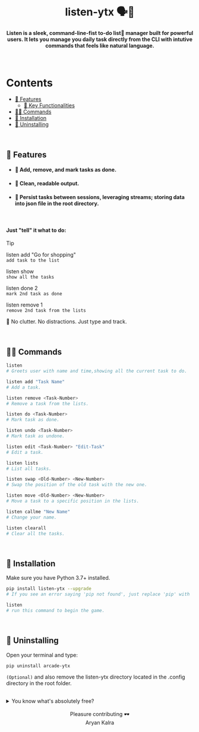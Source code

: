 <div align='center'>
  
# listen-ytx 🗣️📝

#### Listen is a sleek, command-line-fist to-do list📝 manager built for powerful users. It lets you manage you daily task directly from the CLI with intutive commands that feels like natural language.

</div>

<br/>

# Contents

- [💎 Features](#-features)
  - [ 🚀 Key Functionalities](#-add-remove-and-mark-tasks-as-done)
- [👨‍💻 Commands](#-commands)
- [🚀 Installation](#-installation)
- [🚮 Uninstalling](#-uninstalling)

<br/>

## 💎 Features

- #### 📌 Add, remove, and mark tasks as done.
- #### 🧾 Clean, readable output.
- #### 📂 Persist tasks between sessions, leveraging streams; storing data into json file in the root directory.

<br/>
 

#### Just "tell" it what to do:

> [!TIP]
> listen add "Go for shopping"      
> `add task to the list`
> 
> listen show                      
> `show all the tasks`
>
> listen done 2                   
> `mark 2nd task as done`
> 
> listen remove 1               
> `remove 2nd task from the lists`

🧠 No clutter. No distractions. Just type and track.

<br/>

## 👨‍💻 Commands
```bash
listen
# Greets user with name and time,showing all the current task to do.

listen add "Task Name"
# Add a task.

listen remove <Task-Number>
# Remove a task from the lists.

listen do <Task-Number>
# Mark task as done.

listen undo <Task-Number>
# Mark task as undone.

listen edit <Task-Number> "Edit-Task"
# Edit a task.

listen lists
# List all tasks.

listen swap <Old-Number> <New-Number> 
# Swap the position of the old task with the new one.

listen move <Old-Number> <New-Number> 
# Move a task to a specific position in the lists.

listen callme "New Name" 
# Change your name.

listen clearall 
# Clear all the tasks.
```

<br/>

## 🚀 Installation

Make sure you have Python 3.7+ installed.

```bash
pip install listen-ytx --upgrade
# If you see an error saying 'pip not found', just replace 'pip' with 'pip3'.

listen
# run this command to begin the game.
```

<br/>

## 🚮 Uninstalling

Open your terminal and type:

```bash
pip uninstall arcade-ytx
```
`(Optional)`
and also remove the listen-ytx directory located in the .config directory in the root folder.

<br/>

<details>
  <summary>You know what's absolutely free?</summary>

- Leaving a ⭐ star
- 🍴Forking the repository
- No hidden fees, no subscriptions — just pure open-source love🥰!

</details>

<br/>

<div align="center">
Pleasure contributing 🕶️ <br>
Aryan Kalra

</div>
